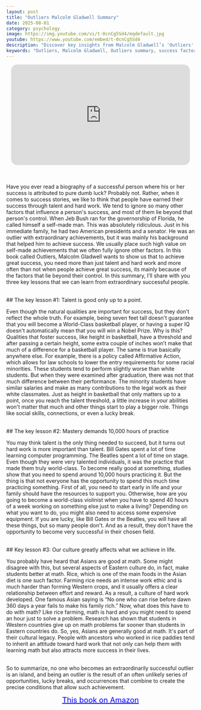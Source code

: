 ```yaml
---
layout: post
title: "Outliers Malcolm Gladwell Summary"
date: 2025-08-01
category: psychology
image: https://img.youtube.com/vi/t-0cnCg5Sd4/mqdefault.jpg
youtube: https://www.youtube.com/embed/t-0cnCg5Sd4
description: "Discover key insights from Malcolm Gladwell’s 'Outliers' and learn how success is shaped by hidden factors like timing, culture, and opportunity—not just talent and hard work."
keywords: "Outliers, Malcolm Gladwell, Outliers summary, success factors, 10000 hour rule, hidden influences, cultural legacy, psychology of success, talent vs opportunity, Malcolm Gladwell book summary"
---
```


<div style="display: flex; justify-content: center; margin-bottom: 20px;">
  <div style="aspect-ratio: 16 / 9; width: 95%; max-width: 700px; position: relative;">
    <iframe 
      src="https://www.youtube.com/embed/t-0cnCg5Sd4"
      title="YouTube video player"
      allowfullscreen
      frameborder="0"
      style="position: absolute; inset: 0; width: 100%; height: 100%; border-radius: 16px;">
    </iframe>
  </div>
</div>

<div style="height: 15px;"></div>
<!-- ..................................................................... -->

Have you ever read a biography of a successful person where his or her success is attributed to pure dumb luck? Probably not. Rather, when it comes to success stories, we like to think that people have earned their success through talent and hard work. We tend to ignore so many other factors that influence a person's success, and most of them lie beyond that person's control. When Jeb Bush ran for the governorship of Florida, he called himself a self-made man. This was absolutely ridiculous. Just in his immediate family, he had two American presidents and a senator. He was an outlier with extraordinary achievements, but it was mainly his background that helped him to achieve success. We usually place such high value on self-made achievements that we often fully ignore other factors. In this book called Outliers, Malcolm Gladwell wants to show us that to achieve great success, you need more than just talent and hard work and more often than not when people achieve great success, its mainly because of the factors that lie beyond their control. In this summary, I’ll share with you three key lessons that we can learn from extraordinary successful people.


<br>
## The key lesson #1: Talent is good only up to a point.


Even though the natural qualities are important for success, but they don't reflect the whole truth. For example, being seven feet tall doesn't guarantee that you will become a World-Class basketball player, or having a super IQ doesn't automatically mean that you will win a Nobel Prize. Why is this? Qualities that foster success, like height in basketball, have a threshold and after passing a certain height, some extra couple of inches won’t make that much of a difference for a basketball player. The same is true basically anywhere else. For example, there is a policy called Affirmative Action, which allows for law schools to lower the entry requirements for some racial minorities. These students tend to perform slightly worse than white students. But when they were examined after graduation, there was not that much difference between their performance. The minority students have similar salaries and make as many contributions to the legal work as their white classmates. Just as height in basketball that only matters up to a point, once you reach the talent threshold, a little increase in your abilities won't matter that much and other things start to play a bigger role. Things like social skills, connections, or even a lucky break.



<br>
## The key lesson #2: Mastery demands 10,000 hours of practice


You may think talent is the only thing needed to succeed, but it turns out hard work is more important than talent. Bill Gates spent a lot of time learning computer programming. The Beatles spent a lot of time on stage. Even though they were very talented individuals, it was the practice that made them truly world-class. To become really good at something, studies show that you need to spend around 10,000 hours practicing it. But the thing is that not everyone has the opportunity to spend this much time practicing something. First of all, you need to start early in life and your family should have the resources to support you. Otherwise, how are you going to become a world-class violinist when you have to spend 40 hours of a week working on something else just to make a living? Depending on what you want to do, you might also need to access some expensive equipment. If you are lucky, like Bill Gates or the Beatles, you will have all these things, but so many people don't. And as a result, they don't have the opportunity to become very successful in their chosen field.



<br>
## Key lesson #3: Our culture greatly affects what we achieve in life.


You probably have heard that Asians are good at math. Some might disagree with this, but several aspects of Eastern culture do, in fact, make students better at math. Rice, which is one of the main foods in the Asian diet is one such factor. Farming rice needs an intense work ethic and is much harder than forming Western crops, and it usually offers a clear relationship between effort and reward. As a result, a culture of hard work developed. One famous Asian saying is “No one who can rise before dawn 360 days a year fails to make his family rich.” Now, what does this have to do with math? Like rice farming, math is hard and you might need to spend an hour just to solve a problem. Research has shown that students in Western countries give up on math problems far sooner than students in Eastern countries do. So, yes, Asians are generally good at math. It's part of their cultural legacy. People with ancestors who worked in rice paddies tend to inherit an attitude toward hard work that not only can help them with learning math but also attracts more success in their lives.


<br> 
So to summarize, no one who becomes an extraordinarily successful outlier is an island, and being an outlier is the result of an often unlikely series of opportunities, lucky breaks, and occurrences that combine to create the precise conditions that allow such achievement.

<br>
<p style="text-align: center;">
  <a href="https://amzn.to/3isJaYr" style="color: blue; text-decoration: underline; font-size: 20px;">
    This book on Amazon
  </a>
</p>
